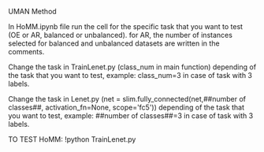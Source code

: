 UMAN Method

In HoMM.ipynb file run the cell for the specific task that you want to test (OE or AR, balanced or unbalanced). for AR, the number of instances selected for balanced and unbalanced datasets are written in the comments.

Change the task in TrainLenet.py (class_num in main function) depending of the task that you want to test, example: class_num=3 in case of task with 3 labels.

Change the task in Lenet.py (net = slim.fully_connected(net,##number of classes##, activation_fn=None, scope='fc5')) depending of the task that you want to test, example: ##number of classes##=3 in case of task with 3 labels.

TO TEST HoMM: !python TrainLenet.py

